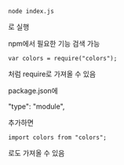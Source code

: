 ```
node index.js
```

로 실행

npm에서 필요한 기능 검색 가능

```
var colors = require("colors");
```

처럼 require로 가져올 수 있음

package.json에

"type": "module",

추가하면

```
import colors from "colors";
```

로도 가져올 수 있음
